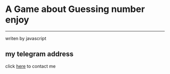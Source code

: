 # A Game about Guessing number enjoy 

___
writen by javascript 

## my telegram address

click [here](https://t.me/Nouri_AmirHosein) to contact me 
